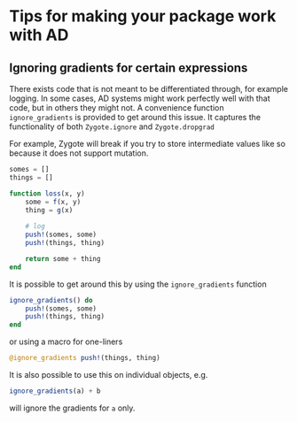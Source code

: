# Tips for making your package work with AD

## Ignoring gradients for certain expressions

There exists code that is not meant to be differentiated through, for example logging.
In some cases, AD systems might work perfectly well with that code, but in others they might not.
A convenience function `ignore_gradients` is provided to get around this issue.
It captures the functionality of both `Zygote.ignore` and `Zygote.dropgrad`

For example, Zygote will break if you try to store intermediate values like so because it does not support mutation.
```julia
somes = []
things = []

function loss(x, y)
    some = f(x, y)
    thing = g(x)
    
    # log
    push!(somes, some)
    push!(things, thing)

    return some + thing
end
```

It is possible to get around this by using the `ignore_gradients` function
```julia
ignore_gradients() do
    push!(somes, some)
    push!(things, thing)
end
```
or using a macro for one-liners
```julia
@ignore_gradients push!(things, thing)
```

It is also possible to use this on individual objects, e.g.
```julia
ignore_gradients(a) + b
```
will ignore the gradients for `a` only.
